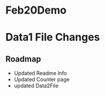 # Feb20Demo
# Data1 File Changes
## Roadmap
* Updated Readme Info
* Updated Counter page
* updated Data2File